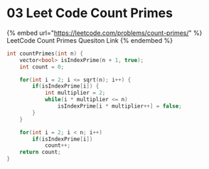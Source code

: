 # 03 Leet Code Count Primes

{% embed url="https://leetcode.com/problems/count-primes/" %}
LeetCode Count Primes Quesiton Link
{% endembed %}

```cpp
int countPrimes(int n) {
    vector<bool> isIndexPrime(n + 1, true);
    int count = 0;

    for(int i = 2; i <= sqrt(n); i++) {
        if(isIndexPrime[i]) {
            int multiplier = 2;
            while(i * multiplier <= n)
                isIndexPrime[i * multiplier++] = false;
        }
    }

    for(int i = 2; i < n; i++)
        if(isIndexPrime[i])
            count++;
    return count;
}
```
